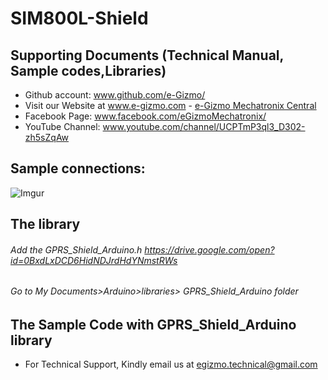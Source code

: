 # SIM800L-Shield
## Supporting Documents (Technical Manual, Sample codes,Libraries)

- Github account: www.github.com/e-Gizmo/
- Visit our Website at www.e-gizmo.com - [e-Gizmo Mechatronix Central](www.e-gizmo.com)
- Facebook Page: www.facebook.com/eGizmoMechatronix/
- YouTube Channel: www.youtube.com/channel/UCPTmP3ql3_D302-zh5sZqAw


## Sample connections:
![Imgur](http://i.imgur.com/4wc1kd8.png)

## The library
###### Add the GPRS_Shield_Arduino.h <https://drive.google.com/open?id=0BxdLxDCD6HidNDJrdHdYNmstRWs>
###### Go to My Documents>Arduino>libraries> GPRS_Shield_Arduino folder

## The Sample Code with GPRS_Shield_Arduino library



- For Technical Support, Kindly email us at <egizmo.technical@gmail.com>
